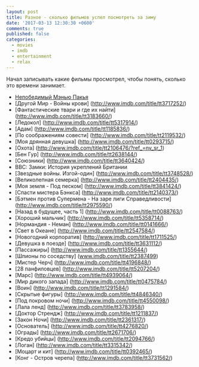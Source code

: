 ```yaml
---
layout: post
title: Разное - сколько фильмов успел посмотреть за зиму
date: '2017-03-13 12:30:30 +0600'
comments: true
published: false
categories:
  - movies
  - imdb
  - entertainment
  - relax
---
```


Начал записывать какие фильмы просмотрел, чтобы понять, сколько это времени занимает.
<!--more-->

- [Непобедимый Мэнью Пакья](http://www.imdb.com/title/tt4061876/)
- [Другой Мир - Войны крови] (http://www.imdb.com/title/tt3717252/)
- [Фантастические твари и где их найти] (http://www.imdb.com/title/tt3183660/)
- [Ледокол] (http://www.imdb.com/title/tt5317914/)
- [Адам] (http://www.imdb.com/title/tt1185836/)
- [По соображениям совести] (http://www.imdb.com/title/tt2119532/)
- [Моя дрянная девушка] (http://www.imdb.com/title/tt0293715/)
- [Охота] (http://www.imdb.com/title/tt2106476/?ref_=nv_sr_1)
- [Бен Гур] (http://www.imdb.com/title/tt2638144/)
- [Союзники] (http://www.imdb.com/title/tt3640424/)
- BBC: Замки: История укреплений Британии
- [Звездные войны. Изгой-один] (http://www.imdb.com/title/tt3748528/)
- [Великолепная семерка] (http://www.imdb.com/title/tt2404435/)
- [Моя земля - Под песком] (http://www.imdb.com/title/tt3841424/)
- [Спасти мистера Бэнкса] (http://www.imdb.com/title/tt2140373/)
- [Бэтмен против Супермена - На заре лиги Справедливости] (http://www.imdb.com/title/tt2975590/)
- [Назад в будущее, часть 1] (http://www.imdb.com/title/tt0088763/)
- [Хороший мальчик] (http://www.imdb.com/title/tt5358714/)
- [Нормандия - Неман] (http://www.imdb.com/title/tt0141666/)
- [Свет в Океане] (http://www.imdb.com/title/tt2547584/)
- [Новогодний корпоратив] (http://www.imdb.com/title/tt1711525/)
- [Девушка в поезде] (http://www.imdb.com/title/tt3631112/)
- [Пассажиры] (http://www.imdb.com/title/tt1355644/)
- [Шпионы по соседству] (www.imdb.com/title/tt2387499)
- [Мистер Черч] (http://www.imdb.com/title/tt4196848/)
- [28 панфиловцев] (http://www.imdb.com/title/tt5207204/)
- [Марс] (http://www.imdb.com/title/tt4939064/)
- [Мир дикого запада] (http://www.imdb.com/title/tt0475784/)
- [Воин] (http://www.imdb.com/title/tt1291584/)
- [Скрытые фигуры] (http://www.imdb.com/title/tt4846340/)
- [Под покровом ночи] (http://www.imdb.com/title/tt4550098/)
- [Лала ленд] (http://www.imdb.com/title/tt3783958/)
- [Доктор Стрендж] (http://www.imdb.com/title/tt1211837/)
- [Закон Ночи] (http://www.imdb.com/title/tt2361317/)
- [Основатель] (http://www.imdb.com/title/tt4276820/)
- [Ограды] (http://www.imdb.com/title/tt2671706/)
- [Кредо убийцы] (http://www.imdb.com/title/tt2094766/)
- [Логан] (http://www.imdb.com/title/tt3315342/)
- [Моцарт и кит] (http://www.imdb.com/title/tt0392465/)
- [Конг - Остров черепа] (http://www.imdb.com/title/tt3731562/)
